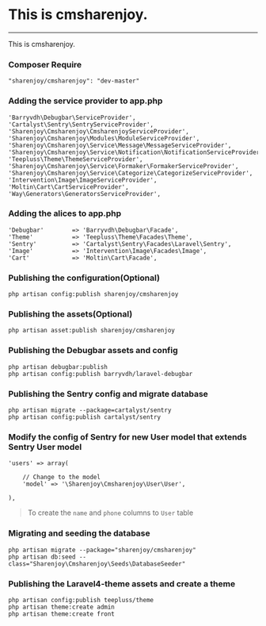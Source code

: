 # This is cmsharenjoy.
--------------------------------------

This is cmsharenjoy.

### Composer Require
<!-- Nice and simple -->

    "sharenjoy/cmsharenjoy": "dev-master"

### Adding the service provider to app.php
<!-- Add this string to your array of providers in app/config/app.php -->

    'Barryvdh\Debugbar\ServiceProvider',
    'Cartalyst\Sentry\SentryServiceProvider',
    'Sharenjoy\Cmsharenjoy\CmsharenjoyServiceProvider',
    'Sharenjoy\Cmsharenjoy\Modules\ModuleServiceProvider',
    'Sharenjoy\Cmsharenjoy\Service\Message\MessageServiceProvider',
    'Sharenjoy\Cmsharenjoy\Service\Notification\NotificationServiceProvider',
    'Teepluss\Theme\ThemeServiceProvider',
    'Sharenjoy\Cmsharenjoy\Service\Formaker\FormakerServiceProvider',
    'Sharenjoy\Cmsharenjoy\Service\Categorize\CategorizeServiceProvider',
    'Intervention\Image\ImageServiceProvider',
    'Moltin\Cart\CartServiceProvider',
    'Way\Generators\GeneratorsServiceProvider',

### Adding the alices to app.php

    'Debugbar'        => 'Barryvdh\Debugbar\Facade',
    'Theme'           => 'Teepluss\Theme\Facades\Theme',
    'Sentry'          => 'Cartalyst\Sentry\Facades\Laravel\Sentry',
    'Image'           => 'Intervention\Image\Facades\Image',
    'Cart'            => 'Moltin\Cart\Facade',

### Publishing the configuration(Optional)
<!-- Publish the configurations for this package in order to change them to your liking: -->

    php artisan config:publish sharenjoy/cmsharenjoy

### Publishing the assets(Optional)
<!-- You need assets bro! -->

    php artisan asset:publish sharenjoy/cmsharenjoy

### Publishing the Debugbar assets and config

    php artisan debugbar:publish
    php artisan config:publish barryvdh/laravel-debugbar

### Publishing the Sentry config and migrate database

    php artisan migrate --package=cartalyst/sentry
    php artisan config:publish cartalyst/sentry

### Modify the config of Sentry for new User model that extends Sentry User model

    'users' => array(
        
        // Change to the model
        'model' => '\Sharenjoy\Cmsharenjoy\User\User',

    ),

> To create the `name` and `phone` columns to `User` table

### Migrating and seeding the database
<!-- Seed the database, this pretty much just seeds an example user and settings. Migration is pretty simple, ensure your database config is setup and run this: -->

    php artisan migrate --package="sharenjoy/cmsharenjoy"
    php artisan db:seed --class="Sharenjoy\Cmsharenjoy\Seeds\DatabaseSeeder"

### Publishing the Laravel4-theme assets and create a theme

    php artisan config:publish teepluss/theme
    php artisan theme:create admin
    php artisan theme:create front
